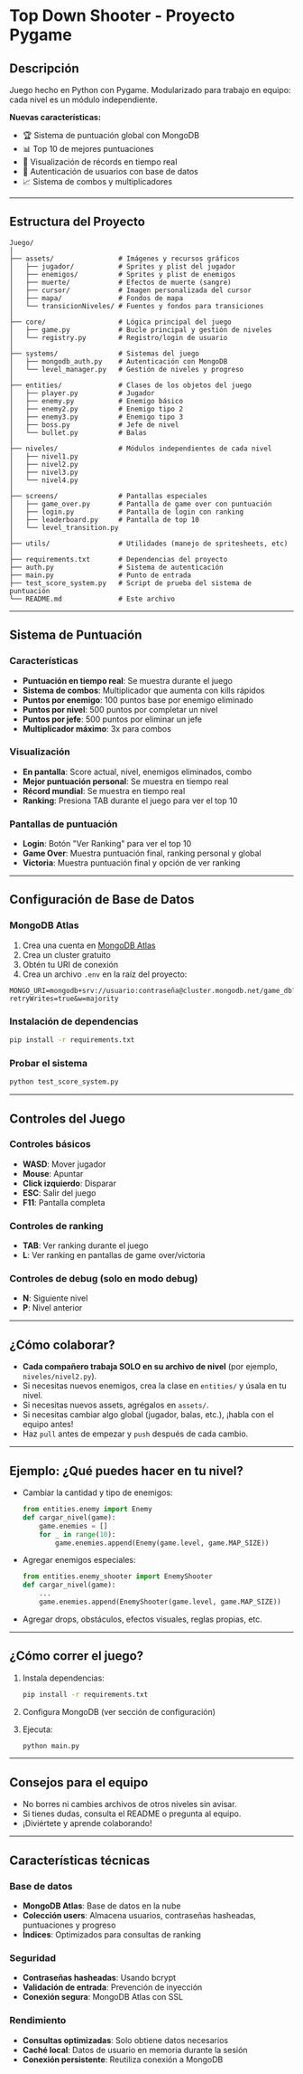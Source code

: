 # Top Down Shooter - Proyecto Pygame

## Descripción
Juego hecho en Python con Pygame. Modularizado para trabajo en equipo: cada nivel es un módulo independiente.

**Nuevas características:**
- 🏆 Sistema de puntuación global con MongoDB
- 📊 Top 10 de mejores puntuaciones
- 🥇 Visualización de récords en tiempo real
- 🔐 Autenticación de usuarios con base de datos
- 📈 Sistema de combos y multiplicadores

---

## Estructura del Proyecto

```
Juego/
│
├── assets/                # Imágenes y recursos gráficos
│   ├── jugador/           # Sprites y plist del jugador
│   ├── enemigos/          # Sprites y plist de enemigos
│   ├── muerte/            # Efectos de muerte (sangre)
│   ├── cursor/            # Imagen personalizada del cursor
│   ├── mapa/              # Fondos de mapa
│   └── transicionNiveles/ # Fuentes y fondos para transiciones
│
├── core/                  # Lógica principal del juego
│   ├── game.py            # Bucle principal y gestión de niveles
│   └── registry.py        # Registro/login de usuario
│
├── systems/               # Sistemas del juego
│   ├── mongodb_auth.py    # Autenticación con MongoDB
│   └── level_manager.py   # Gestión de niveles y progreso
│
├── entities/              # Clases de los objetos del juego
│   ├── player.py          # Jugador
│   ├── enemy.py           # Enemigo básico
│   ├── enemy2.py          # Enemigo tipo 2
│   ├── enemy3.py          # Enemigo tipo 3
│   ├── boss.py            # Jefe de nivel
│   └── bullet.py          # Balas
│
├── niveles/               # Módulos independientes de cada nivel
│   ├── nivel1.py
│   ├── nivel2.py
│   ├── nivel3.py
│   └── nivel4.py
│
├── screens/               # Pantallas especiales
│   ├── game_over.py       # Pantalla de game over con puntuación
│   ├── login.py           # Pantalla de login con ranking
│   ├── leaderboard.py     # Pantalla de top 10
│   └── level_transition.py
│
├── utils/                 # Utilidades (manejo de spritesheets, etc)
│
├── requirements.txt       # Dependencias del proyecto
├── auth.py                # Sistema de autenticación
├── main.py                # Punto de entrada
├── test_score_system.py   # Script de prueba del sistema de puntuación
└── README.md              # Este archivo
```

---

## Sistema de Puntuación

### Características
- **Puntuación en tiempo real**: Se muestra durante el juego
- **Sistema de combos**: Multiplicador que aumenta con kills rápidos
- **Puntos por enemigo**: 100 puntos base por enemigo eliminado
- **Puntos por nivel**: 500 puntos por completar un nivel
- **Puntos por jefe**: 500 puntos por eliminar un jefe
- **Multiplicador máximo**: 3x para combos

### Visualización
- **En pantalla**: Score actual, nivel, enemigos eliminados, combo
- **Mejor puntuación personal**: Se muestra en tiempo real
- **Récord mundial**: Se muestra en tiempo real
- **Ranking**: Presiona TAB durante el juego para ver el top 10

### Pantallas de puntuación
- **Login**: Botón "Ver Ranking" para ver el top 10
- **Game Over**: Muestra puntuación final, ranking personal y global
- **Victoria**: Muestra puntuación final y opción de ver ranking

---

## Configuración de Base de Datos

### MongoDB Atlas
1. Crea una cuenta en [MongoDB Atlas](https://www.mongodb.com/atlas)
2. Crea un cluster gratuito
3. Obtén tu URI de conexión
4. Crea un archivo `.env` en la raíz del proyecto:

```env
MONGO_URI=mongodb+srv://usuario:contraseña@cluster.mongodb.net/game_db?retryWrites=true&w=majority
```

### Instalación de dependencias
```bash
pip install -r requirements.txt
```

### Probar el sistema
```bash
python test_score_system.py
```

---

## Controles del Juego

### Controles básicos
- **WASD**: Mover jugador
- **Mouse**: Apuntar
- **Click izquierdo**: Disparar
- **ESC**: Salir del juego
- **F11**: Pantalla completa

### Controles de ranking
- **TAB**: Ver ranking durante el juego
- **L**: Ver ranking en pantallas de game over/victoria

### Controles de debug (solo en modo debug)
- **N**: Siguiente nivel
- **P**: Nivel anterior

---

## ¿Cómo colaborar?

- **Cada compañero trabaja SOLO en su archivo de nivel** (por ejemplo, `niveles/nivel2.py`).
- Si necesitas nuevos enemigos, crea la clase en `entities/` y úsala en tu nivel.
- Si necesitas nuevos assets, agrégalos en `assets/`.
- Si necesitas cambiar algo global (jugador, balas, etc.), ¡habla con el equipo antes!
- Haz `pull` antes de empezar y `push` después de cada cambio.

---

## Ejemplo: ¿Qué puedes hacer en tu nivel?

- Cambiar la cantidad y tipo de enemigos:
  ```python
  from entities.enemy import Enemy
  def cargar_nivel(game):
      game.enemies = []
      for _ in range(10):
          game.enemies.append(Enemy(game.level, game.MAP_SIZE))
  ```
- Agregar enemigos especiales:
  ```python
  from entities.enemy_shooter import EnemyShooter
  def cargar_nivel(game):
      ...
      game.enemies.append(EnemyShooter(game.level, game.MAP_SIZE))
  ```
- Agregar drops, obstáculos, efectos visuales, reglas propias, etc.

---

## ¿Cómo correr el juego?

1. Instala dependencias:
   ```bash
   pip install -r requirements.txt
   ```

2. Configura MongoDB (ver sección de configuración)

3. Ejecuta:
   ```bash
   python main.py
   ```

---

## Consejos para el equipo
- No borres ni cambies archivos de otros niveles sin avisar.
- Si tienes dudas, consulta el README o pregunta al equipo.
- ¡Diviértete y aprende colaborando!

---

## Características técnicas

### Base de datos
- **MongoDB Atlas**: Base de datos en la nube
- **Colección users**: Almacena usuarios, contraseñas hasheadas, puntuaciones y progreso
- **Índices**: Optimizados para consultas de ranking

### Seguridad
- **Contraseñas hasheadas**: Usando bcrypt
- **Validación de entrada**: Prevención de inyección
- **Conexión segura**: MongoDB Atlas con SSL

### Rendimiento
- **Consultas optimizadas**: Solo obtiene datos necesarios
- **Caché local**: Datos de usuario en memoria durante la sesión
- **Conexión persistente**: Reutiliza conexión a MongoDB 